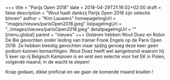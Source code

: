+++
title = "Parijs Open 2018"
date = 2018-04-29T21:16:02+02:00
draft = false
description = "Wout haalt dankzij Parijs Open 2018 zijn selectie binnen"
author = "Kim Lauwers"
homepageImgUrl = "images/nieuws/parisOpen2018.jpeg"
listpageImgUrl = "../images/nieuws/parisOpen2018.jpeg"
detailpageImgUrl = ""
[menu.global]
    parent = "nieuws"
+++
Gisteren hebben Wout Duez en Robin De Bie gevochten onder leiding van trainer Frank Engels op de Paris Open 2018.
Ze hebben beestig gevochten maar spijtig genoeg deze keer geen podium kunnen bemachtigen. 
Wout Duez heeft wel aangetoond waarom hij 5 keer op rij Belgisch Kampioen is en wist een selectie voor het EK in Polen, volgende maand, in de wacht te slepen!

Knap gedaan, dikke proficiat en we gaan de komende maand knallen !